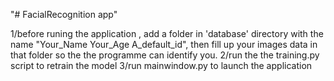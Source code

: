 "# FacialRecognition app" 

1/before runing the application , add a folder in 'database' directory 
with the name "Your_Name Your_Age A_default_id", then fill up your images data in that folder so the the programme can identify you. 
2/run the the training.py script to retrain the model
3/run mainwindow.py to launch the application 
 
